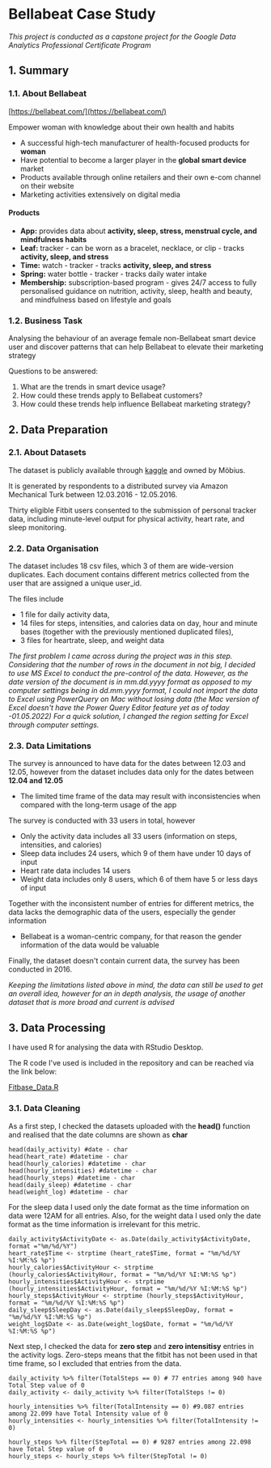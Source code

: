 # Bellabeat Case Study
*This project is conducted as a capstone project for the Google Data Analytics Professional Certificate Program*

## 1. Summary

### 1.1. About Bellabeat

[https://bellabeat.com/](https://bellabeat.com/)

Empower woman with knowledge about their own health and habits

- A successful high-tech manufacturer of health-focused products for **woman**
- Have potential to become a larger player in the **global smart device** market
- Products available through online retailers and their own e-com channel on their website
- Marketing activities extensively on digital media

#### Products
- **App:** provides data about **activity, sleep, stress, menstrual cycle, and mindfulness habits**
- **Leaf:** tracker - can be worn as a bracelet, necklace, or clip - tracks **activity, sleep, and stress**
- **Time:** watch - tracker - tracks **activity, sleep, and stress**
- **Spring:** water bottle - tracker - tracks daily water intake
- **Membership:** subscription-based program - gives 24/7 access to fully personalised guidance on 
nutrition, activity, sleep, health and beauty, and mindfulness based on lifestyle and goals

### 1.2. Business Task
Analysing the behaviour of an average female non-Bellabeat smart device user and discover patterns 
that can help Bellabeat to elevate their marketing strategy

Questions to be answered:
1. What are the trends in smart device usage?
2. How could these trends apply to Bellabeat customers?
3. How could these trends help influence Bellabeat marketing strategy?

## 2. Data Preparation
### 2.1. About Datasets

The dataset is publicly available through [kaggle](https://www.kaggle.com/datasets/arashnic/fitbit/code) and owned by Möbius.

It is generated by respondents to a distributed survey via Amazon Mechanical Turk between 12.03.2016 - 12.05.2016. 

Thirty eligible Fitbit users consented to the submission of personal tracker data, including 
minute-level output for physical activity, heart rate, and sleep monitoring.

### 2.2. Data Organisation
The dataset includes 18 csv files, which 3 of them are wide-version duplicates.
Each document contains different metrics collected from the user that are assigned a unique user_id.

The files include 
- 1 file for daily activity data, 
- 14 files for steps, intensities, and calories data on day, hour and minute bases (together with the previously mentioned duplicated files), 
- 3 files for heartrate, sleep, and weight data

*The first problem I came across during the project was in this step. Considering that the number of rows in the document in not big, I decided to use MS Excel to conduct the pre-control of the data. However, as the date version of the document is in mm.dd.yyyy format as opposed to my computer settings being in dd.mm.yyyy format, I could not import the data to Excel using PowerQuery on Mac without losing data (the Mac version of Excel doesn't have the Power Query Editor feature yet as of today -01.05.2022) For a quick solution, I changed the region setting for Excel through computer settings.*

### 2.3. Data Limitations
The survey is announced to have data for the dates between 12.03 and 12.05, however from the dataset includes data only for the dates between **12.04 and 12.05**
- The limited time frame of the data may result with inconsistencies when compared with the long-term usage of the app

The survey is conducted with 33 users in total, however
- Only the activity data includes all 33 users (information on steps, intensities, and calories)
- Sleep data includes 24 users, which 9 of them have under 10 days of input
- Heart rate data includes 14 users
- Weight data includes only 8 users, which 6 of them have 5 or less days of input

Together with the inconsistent number of entries for different metrics, the data lacks the demographic data of the users, especially the gender information
- Bellabeat is a woman-centric company, for that reason the gender information of the data would be valuable

Finally, the dataset doesn't contain current data, the survey has been conducted in 2016.

*Keeping the limitations listed above in mind, the data can still be used to get an overall idea, however for an in depth analysis, the usage of another dataset that is more broad and current is advised*

## 3. Data Processing
I have used R for analysing the data with RStudio Desktop.

The R code I've used is included in the repository and can be reached via the link below:

[Fitbase_Data.R](Fitbase_Data.R)

### 3.1. Data Cleaning
As a first step, I checked the datasets uploaded with the **head()** function and realised that the date columns are shown as **char**

```
head(daily_activity) #date - char
head(heart_rate) #datetime - char
head(hourly_calories) #datetime - char
head(hourly_intensities) #datetime - char
head(hourly_steps) #datetime - char
head(daily_sleep) #datetime - char
head(weight_log) #datetime - char
```

For the sleep data I used only the date format as the time information on data were 12AM for all entries.
Also, for the weight data I used only the date format as the time information is irrelevant for this metric.

```
daily_activity$ActivityDate <- as.Date(daily_activity$ActivityDate, format ="%m/%d/%Y")
heart_rate$Time <- strptime (heart_rate$Time, format = "%m/%d/%Y %I:%M:%S %p")
hourly_calories$ActivityHour <- strptime (hourly_calories$ActivityHour, format = "%m/%d/%Y %I:%M:%S %p")
hourly_intensities$ActivityHour <- strptime (hourly_intensities$ActivityHour, format = "%m/%d/%Y %I:%M:%S %p")
hourly_steps$ActivityHour <- strptime (hourly_steps$ActivityHour, format = "%m/%d/%Y %I:%M:%S %p")
daily_sleep$SleepDay <- as.Date(daily_sleep$SleepDay, format = "%m/%d/%Y %I:%M:%S %p")
weight_log$Date <- as.Date(weight_log$Date, format = "%m/%d/%Y %I:%M:%S %p")
```

Next step, I checked the data for **zero step** and **zero intensitisy** entries in the activity logs. Zero-steps means that the fitbit has not been used in that time frame, so I excluded that entries from the data.

```
daily_activity %>% filter(TotalSteps == 0) # 77 entries among 940 have Total Step value of 0
daily_activity <- daily_activity %>% filter(TotalSteps != 0)

hourly_intensities %>% filter(TotalIntensity == 0) #9.087 entries among 22.099 have Total Intensity value of 0
hourly_intensities <- hourly_intensities %>% filter(TotalIntensity != 0)

hourly_steps %>% filter(StepTotal == 0) # 9287 entries among 22.098 have Total Step value of 0
hourly_steps <- hourly_steps %>% filter(StepTotal != 0)
```

















